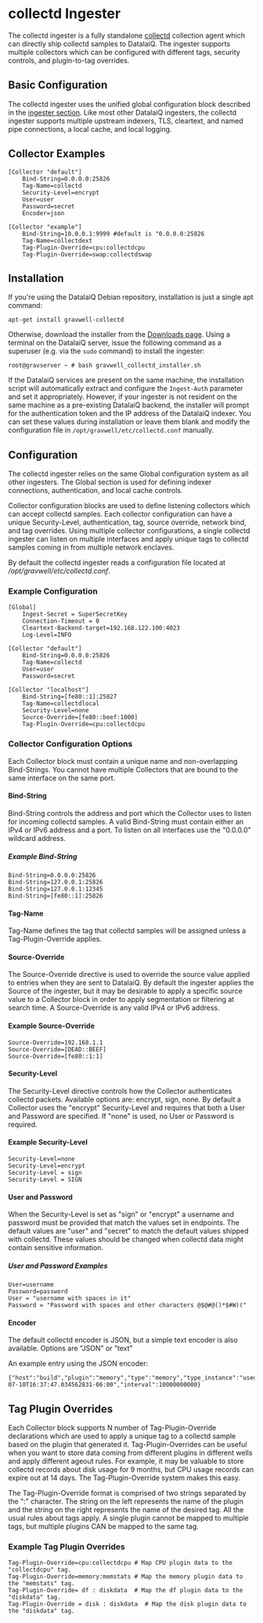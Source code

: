 # collectd Ingester

The collectd ingester is a fully standalone [collectd](https://collectd.org/) collection agent which can directly ship collectd samples to DatalaiQ.  The ingester supports multiple collectors which can be configured with different tags, security controls, and plugin-to-tag overrides.

## Basic Configuration

The collectd ingester uses the unified global configuration block described in the [ingester section](ingesters_global_configuration_parameters).  Like most other DatalaiQ ingesters, the collectd ingester supports multiple upstream indexers, TLS, cleartext, and named pipe connections, a local cache, and local logging.

## Collector Examples

```
[Collector "default"]
	Bind-String=0.0.0.0:25826
	Tag-Name=collectd
	Security-Level=encrypt
	User=user
	Password=secret
	Encoder=json

[Collector "example"]
	Bind-String=10.0.0.1:9999 #default is "0.0.0.0:25826
	Tag-Name=collectdext
	Tag-Plugin-Override=cpu:collectdcpu
	Tag-Plugin-Override=swap:collectdswap
```

## Installation
If you're using the DatalaiQ Debian repository, installation is just a single apt command:

```
apt-get install gravwell-collectd
```

Otherwise, download the installer from the [Downloads page](/quickstart/downloads). Using a terminal on the DatalaiQ server, issue the following command as a superuser (e.g. via the `sudo` command) to install the ingester:

```console
root@gravserver ~ # bash gravwell_collectd_installer.sh
```

If the DatalaiQ services are present on the same machine, the installation script will automatically extract and configure the `Ingest-Auth` parameter and set it appropriately.  However, if your ingester is not resident on the same machine as a pre-existing DatalaiQ backend, the installer will prompt for the authentication token and the IP address of the DatalaiQ indexer. You can set these values during installation or leave them blank and modify the configuration file in `/opt/gravwell/etc/collectd.conf` manually.

## Configuration

The collectd ingester relies on the same Global configuration system as all other ingesters.  The Global section is used for defining indexer connections, authentication, and local cache controls.

Collector configuration blocks are used to define listening collectors which can accept collectd samples.  Each collector configuration can have a unique Security-Level, authentication, tag, source override, network bind, and tag overrides.  Using multiple collector configurations, a single collectd ingester can listen on multiple interfaces and apply unique tags to collectd samples coming in from multiple network enclaves.

By default the collectd ingester reads a configuration file located at _/opt/gravwell/etc/collectd.conf_.

### Example Configuration

```
[Global]
	Ingest-Secret = SuperSecretKey
	Connection-Timeout = 0
	Cleartext-Backend-target=192.168.122.100:4023
	Log-Level=INFO

[Collector "default"]
	Bind-String=0.0.0.0:25826
	Tag-Name=collectd
	User=user
	Password=secret

[Collector "localhost"]
	Bind-String=[fe80::1]:25827
	Tag-Name=collectdlocal
	Security-Level=none
	Source-Override=[fe80::beef:1000]
	Tag-Plugin-Override=cpu:collectdcpu
```

### Collector Configuration Options

Each Collector block must contain a unique name and non-overlapping Bind-Strings.  You cannot have multiple Collectors that are bound to the same interface on the same port.

#### Bind-String

Bind-String controls the address and port which the Collector uses to listen for incoming collectd samples.  A valid Bind-String must contain either an IPv4 or IPv6 address and a port.  To listen on all interfaces use the "0.0.0.0" wildcard address.

##### Example Bind-String
```
Bind-String=0.0.0.0:25826
Bind-String=127.0.0.1:25826
Bind-String=127.0.0.1:12345
Bind-String=[fe80::1]:25826
```

#### Tag-Name

Tag-Name defines the tag that collectd samples will be assigned unless a Tag-Plugin-Override applies.

#### Source-Override

The Source-Override directive is used to override the source value applied to entries when they are sent to DatalaiQ.  By default the ingester applies the Source of the ingester, but it may be desirable to apply a specific source value to a Collector block in order to apply segmentation or filtering at search time.  A Source-Override is any valid IPv4 or IPv6 address.

#### Example Source-Override
```
Source-Override=192.168.1.1
Source-Override=[DEAD::BEEF]
Source-Override=[fe80::1:1]
```

#### Security-Level

The Security-Level directive controls how the Collector authenticates collectd packets.  Available options are: encrypt, sign, none.  By default a Collector uses the "encrypt" Security-Level and requires that both a User and Password are specified.  If "none" is used, no User or Password is required.

#### Example Security-Level
```
Security-Level=none
Security-Level=encrypt
Security-Level = sign
Security-Level = SIGN
```

#### User and Password

When the Security-Level is set as "sign" or "encrypt" a username and password must be provided that match the values set in endpoints.  The default values are "user" and "secret" to match the default values shipped with collectd.  These values should be changed when collectd data might contain sensitive information.

##### User and Password Examples
```
User=username
Password=password
User = "username with spaces in it"
Password = "Password with spaces and other characters @$@#@()*$#W)("
```

#### Encoder

The default collectd encoder is JSON, but a simple text encoder is also available.  Options are "JSON" or "text"

An example entry using the JSON encoder:

```
{"host":"build","plugin":"memory","type":"memory","type_instance":"used","value":727789568,"dsname":"value","time":"2018-07-10T16:37:47.034562831-06:00","interval":10000000000}
```

## Tag Plugin Overrides

Each Collector block supports N number of Tag-Plugin-Override declarations which are used to apply a unique tag to a collectd sample based on the plugin that generated it.  Tag-Plugin-Overrides can be useful when you want to store data coming from different plugins in different wells and apply different ageout rules.  For example, it may be valuable to store collectd records about disk usage for 9 months, but CPU usage records can expire out at 14 days.  The Tag-Plugin-Override system makes this easy.

The Tag-Plugin-Override format is comprised of two strings separated by the ":" character.  The string on the left represents the name of the plugin and the string on the right represents the name of the desired tag.  All the usual rules about tags apply.  A single plugin cannot be mapped to multiple tags, but multiple plugins CAN be mapped to the same tag.

### Example Tag Plugin Overrides
```
Tag-Plugin-Override=cpu:collectdcpu # Map CPU plugin data to the "collectdcpu" tag.
Tag-Plugin-Override=memory:memstats # Map the memory plugin data to the "memstats" tag.
Tag-Plugin-Override= df : diskdata  # Map the df plugin data to the "diskdata" tag.
Tag-Plugin-Override = disk : diskdata  # Map the disk plugin data to the "diskdata" tag.
```
